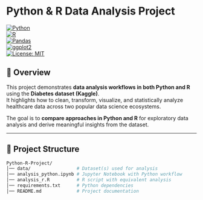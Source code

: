 # Python & R Data Analysis Project  

[![Python](https://img.shields.io/badge/Python-3.8%2B-blue)](https://www.python.org/)  
[![R](https://img.shields.io/badge/R-4.0%2B-lightgrey)](https://www.r-project.org/)  
[![Pandas](https://img.shields.io/badge/Library-Pandas-green)](https://pandas.pydata.org/)  
[![ggplot2](https://img.shields.io/badge/Library-ggplot2-orange)](https://ggplot2.tidyverse.org/)  
[![License: MIT](https://img.shields.io/badge/License-MIT-yellow.svg)](LICENSE)  

## 📌 Overview  
This project demonstrates **data analysis workflows in both Python and R** using the **Diabetes dataset (Kaggle)**.  
It highlights how to clean, transform, visualize, and statistically analyze healthcare data across two popular data science ecosystems.  

The goal is to **compare approaches in Python and R** for exploratory data analysis and derive meaningful insights from the dataset.  

---

## 📂 Project Structure  
```bash
Python-R-Project/
│── data/                 # Dataset(s) used for analysis
│── analysis_python.ipynb # Jupyter Notebook with Python workflow
│── analysis_r.R          # R script with equivalent analysis
│── requirements.txt      # Python dependencies
│── README.md             # Project documentation
